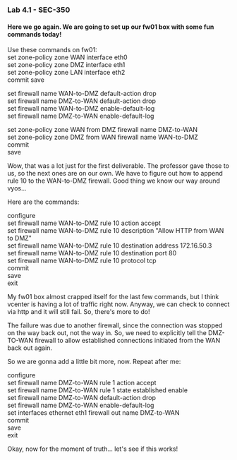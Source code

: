 ### Lab 4.1 - SEC-350

#### Here we go again. We are going to set up our fw01 box with some fun commands today!

Use these commands on fw01:\
set zone-policy zone WAN interface eth0\
set zone-policy zone DMZ interface eth1\
set zone-policy zone LAN interface eth2\
commit save

set firewall name WAN-to-DMZ default-action drop\
set firewall name DMZ-to-WAN default-action drop\
set firewall name WAN-to-DMZ enable-default-log\
set firewall name DMZ-to-WAN enable-default-log

set zone-policy zone WAN from DMZ firewall name DMZ-to-WAN\
set zone-policy zone DMZ from WAN firewall name WAN-to-DMZ\
commit\
save

Wow, that was a lot just for the first deliverable. The professor gave those to us, so the next ones are on our own. We have to figure out how to append rule 10 to the WAN-to-DMZ firewall. Good thing we know our way around vyos...

Here are the commands:

configure\
set firewall name WAN-to-DMZ rule 10 action accept\
set firewall name WAN-to-DMZ rule 10 description "Allow HTTP from WAN to DMZ"\
set firewall name WAN-to-DMZ rule 10 destination address 172.16.50.3\
set firewall name WAN-to-DMZ rule 10 destination port 80\
set firewall name WAN-to-DMZ rule 10 protocol tcp\
commit\
save\
exit

My fw01 box almost crapped itself for the last few commands, but I think vcenter is having a lot of traffic right now. Anyway, we can check to connect via http and it will still fail. So, there's more to do!

The failure was due to another firewall, since the connection was stopped on the way back out, not the way in. So, we need to explicitly tell the DMZ-TO-WAN firewall to allow established connections initiated from the WAN back out again.

So we are gonna add a little bit more, now. Repeat after me:

configure\
set firewall name DMZ-to-WAN rule 1 action accept\
set firewall name DMZ-to-WAN rule 1 state established enable\
set firewall name DMZ-to-WAN default-action drop\
set firewall name DMZ-to-WAN enable-default-log\
set interfaces ethernet eth1 firewall out name DMZ-to-WAN\
commit\
save\
exit

Okay, now for the moment of truth... let's see if this works!
